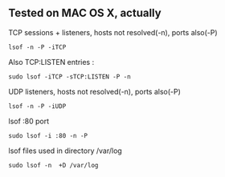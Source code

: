 ## Tested on MAC OS X, actually

TCP sessions + listeners, hosts not resolved(-n), ports also(-P)
```
lsof -n -P -iTCP
```

Also TCP:LISTEN entries :
```
sudo lsof -iTCP -sTCP:LISTEN -P -n
```

UDP listeners, hosts not resolved(-n), ports also(-P)
```
lsof -n -P -iUDP
```

lsof :80 port
```
sudo lsof -i :80 -n -P
```

lsof files used in directory /var/log
```
sudo lsof -n  +D /var/log
```
